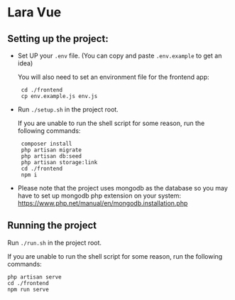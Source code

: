 # Lara Vue

## Setting up the project:

 - Set UP your `.env` file. (You can copy and paste `.env.example` to get an idea)

    You will also need to set an environment file for the frontend app:
            
        cd ./frontend
        cp env.example.js env.js

 - Run `./setup.sh` in the project root.

    If you are unable to run the shell script for some reason, run the following commands:

        composer install
        php artisan migrate
        php artisan db:seed
        php artisan storage:link
        cd ./frontend
        npm i
 - Please note that the project uses mongodb as the database so you may have to set up mongodb php extension on your system: https://www.php.net/manual/en/mongodb.installation.php

## Running the project

Run `./run.sh` in the project root.

If you are unable to run the shell script for some reason, run the following commands:

    php artisan serve
    cd ./frontend
    npm run serve
